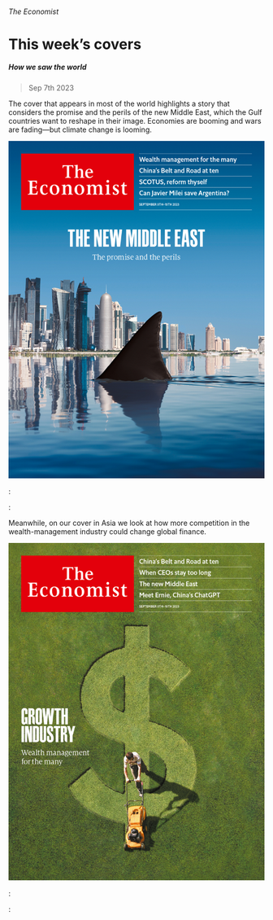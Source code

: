 ###### The Economist

# This week’s covers 

##### How we saw the world 

> Sep 7th 2023 

The cover that appears in most of the world highlights a story that considers the promise and the perils of the new Middle East, which the Gulf countries want to reshape in their image. Economies are booming and wars are fading—but climate change is looming.

![image](images/20230909_DE_US.jpg) 


: 

: 


Meanwhile, on our cover in Asia we look at how more competition in the wealth-management industry could change global finance.

![image](images/20230909_DE_AP.jpg) 


: 

: 


